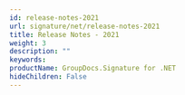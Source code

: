 ```yaml
---
id: release-notes-2021
url: signature/net/release-notes-2021
title: Release Notes - 2021
weight: 3
description: ""
keywords: 
productName: GroupDocs.Signature for .NET
hideChildren: False
---
```

